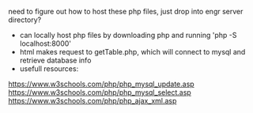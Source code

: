 need to figure out how to host these php files, just drop into engr server directory?

- can locally host php files by downloading php and running 'php -S localhost:8000'
- html makes request to getTable.php, which will connect to mysql and retrieve database info
- usefull resources:

https://www.w3schools.com/php/php_mysql_update.asp
https://www.w3schools.com/php/php_mysql_select.asp
https://www.w3schools.com/php/php_ajax_xml.asp
